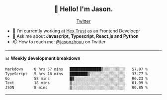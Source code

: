 <h2 align="center">👋 Hello! I'm Jason.</h2>
<p align="center">
  <a href="https://twitter.com/jasonzhouu">Twitter</a>
</p>


- 🔭 I’m currently working at [Hex Trust](https://hextrust.com/) as an Frontend Develoepr
- 💬 Ask me about **Javascript, Typescript, React.js and Python**
- 📫 How to reach me: [@jasonzhouu](https://twitter.com/jasonzhouu) on Twitter

-------

📊 **Weekly development breakdown**
<!--START_SECTION:waka-->

```txt
Markdown     8 hrs 57 mins   ██████████████▒░░░░░░░░░░   57.07 %
TypeScript   5 hrs 18 mins   ████████▒░░░░░░░░░░░░░░░░   33.77 %
Go           58 mins         █▓░░░░░░░░░░░░░░░░░░░░░░░   06.23 %
Text         18 mins         ▒░░░░░░░░░░░░░░░░░░░░░░░░   01.99 %
JSON         8 mins          ▒░░░░░░░░░░░░░░░░░░░░░░░░   00.85 %
```

<!--END_SECTION:waka-->

-------
